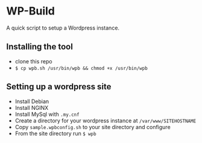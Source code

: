 # WP-Build

A quick script to setup a Wordpress instance.

## Installing the tool
* clone this repo
* `$ cp wpb.sh /usr/bin/wpb && chmod +x /usr/bin/wpb`

## Setting up a wordpress site
* Install Debian
* Install NGINX
* Install MySql with `.my.cnf`
* Create a directory for your wordpress instance at `/var/www/SITEHOSTNAME`
* Copy `sample.wpbconfig.sh` to your site directory and configure
* From the site directory run `$ wpb`
